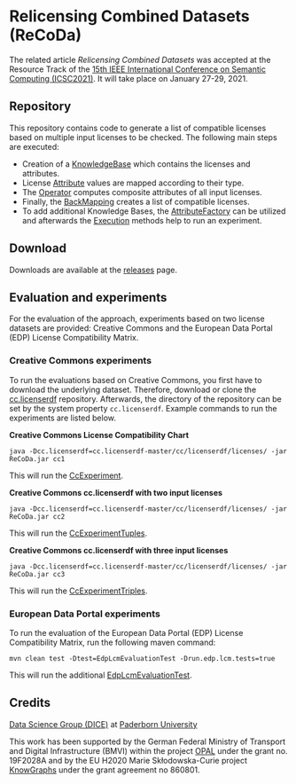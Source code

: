 # Relicensing Combined Datasets (ReCoDa)

The related article _Relicensing Combined Datasets_ was accepted at the Resource Track of the [15th IEEE International Conference on Semantic Computing (ICSC2021)](https://www.ieee-icsc.org/).
It will take place on January 27-29, 2021.

## Repository

This repository contains code to generate a list of compatible licenses based on multiple input licenses to be checked.
The following main steps are executed:

- Creation of a [KnowledgeBase](src/main/java/org/dice_research/opal/licenses/KnowledgeBase.java) which contains the licenses and attributes.
- License [Attribute](src/main/java/org/dice_research/opal/licenses/Attribute.java) values are mapped according to their type.
- The [Operator](src/main/java/org/dice_research/opal/licenses/Operator.java) computes composite attributes of all input licenses.
- Finally, the [BackMapping](src/main/java/org/dice_research/opal/licenses/BackMapping.java) creates a list of compatible licenses.
- To add additional Knowledge Bases, the [AttributeFactory](src/main/java/org/dice_research/opal/licenses/AttributeFactory.java) can be utilized and afterwards the [Execution](src/main/java/org/dice_research/opal/licenses/Execution.java) methods help to run an experiment.

## Download

Downloads are available at the [releases](../../releases/) page.

## Evaluation and experiments

For the evaluation of the approach, experiments based on two license datasets are provided:
Creative Commons and the European Data Portal (EDP) License Compatibility Matrix.


### Creative Commons experiments

To run the evaluations based on Creative Commons, you first have to download the underlying dataset.
Therefore, download or clone the
[cc.licenserdf](https://github.com/creativecommons/cc.licenserdf)
repository.
Afterwards, the directory of the repository can be set by the system property ``cc.licenserdf``.
Example commands to run the experiments are listed below.


**Creative Commons License Compatibility Chart**

```
java -Dcc.licenserdf=cc.licenserdf-master/cc/licenserdf/licenses/ -jar ReCoDa.jar cc1
```

This will run the [CcExperiment](src/main/java/org/dice_research/opal/licenses/cc/CcExperiment.java).


**Creative Commons cc.licenserdf with two input licenses**

```
java -Dcc.licenserdf=cc.licenserdf-master/cc/licenserdf/licenses/ -jar ReCoDa.jar cc2
```

This will run the [CcExperimentTuples](src/main/java/org/dice_research/opal/licenses/cc/CcExperimentTuples.java).


**Creative Commons cc.licenserdf with three input licenses**

```
java -Dcc.licenserdf=cc.licenserdf-master/cc/licenserdf/licenses/ -jar ReCoDa.jar cc3
```

This will run the [CcExperimentTriples](src/main/java/org/dice_research/opal/licenses/cc/CcExperimentTriples.java).


### European Data Portal experiments

To run the evaluation of the European Data Portal (EDP) License Compatibility Matrix, run the following maven command:

```
mvn clean test -Dtest=EdpLcmEvaluationTest -Drun.edp.lcm.tests=true
```

This will run the additional [EdpLcmEvaluationTest](src/test/java/org/dice_research/opal/licenses/EdpLcmEvaluationTest.java).


## Credits

[Data Science Group (DICE)](https://dice-research.org/) at [Paderborn University](https://www.uni-paderborn.de/)

This work has been supported by the German Federal Ministry of Transport and Digital Infrastructure (BMVI) within the
project [OPAL](https://dice-research.org/OPAL) under the grant no. 19F2028A and by the EU
H2020 Marie Skłodowska-Curie project [KnowGraphs](https://knowgraphs.eu/) under
the grant agreement no 860801.

